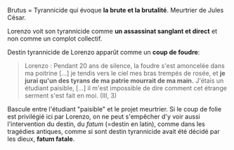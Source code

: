 Brutus = Tyrannicide qui évoque **la brute et la brutalité**. Meurtrier de Jules César.

Lorenzo voit son tyrannicide comme **un assassinat sanglant et direct** et non comme un complot collectif. 

Destin tyrannicide de Lorenzo apparût comme un **coup de foudre**:
> Lorenzo : Pendant 20 ans de silence, la foudre s'est amoncelée dans ma poitrine [...] je tendis vers le ciel mes bras trempés de rosée, et **je jurai qu'un des tyrans de ma patrie mourrait de ma main.** J'étais un étudiant paisible, [...] il m'est impossible de dire comment cet étrange serment s'est fait en moi. (III, 3)

Bascule entre l'étudiant "paisible" et le projet meurtrier. Si le coup de folie est privilégié ici par Lorenzo, on ne peut s'empêcher d'y voir aussi l'intervention du destin, du *fatum* (=destin en latin), comme dans les tragédies antiques, comme si sont destin tyrannicide avait été décidé par les dieux, **fatum fatale**.
